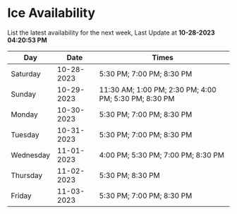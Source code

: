 # Ice Availability

List the latest availability for the next week, Last Update at **10-28-2023 04:20:53 PM**

| Day         | Date        | Times       |
| ----------- | ----------- | ----------- |
|Saturday|10-28-2023|5:30 PM; 7:00 PM; 8:30 PM|
|Sunday|10-29-2023|11:30 AM; 1:00 PM; 2:30 PM; 4:00 PM; 5:30 PM; 8:30 PM|
|Monday|10-30-2023|5:30 PM; 7:00 PM; 8:30 PM|
|Tuesday|10-31-2023|5:30 PM; 7:00 PM; 8:30 PM|
|Wednesday|11-01-2023|4:00 PM; 5:30 PM; 7:00 PM; 8:30 PM|
|Thursday|11-02-2023|5:30 PM; 8:30 PM|
|Friday|11-03-2023|5:30 PM; 7:00 PM; 8:30 PM|
